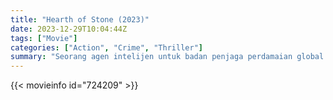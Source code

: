 ```yaml
---
title: "Hearth of Stone (2023)"
date: 2023-12-29T10:04:44Z
tags: ["Movie"]
categories: ["Action", "Crime", "Thriller"]
summary: "Seorang agen intelijen untuk badan penjaga perdamaian global yang gelap berlomba untuk menghentikan seorang peretas yang mencuri senjata paling berharga dan berbahaya."
---
```



<mux-player stream-type="on-demand"
src="https://kp3d-my.sharepoint.com/personal/ryoo_kp3d_onmicrosoft_com/_layouts/15/download.aspx?share=EZOEbvvP4tJFv1LmbrAdYsYBFXGgScfOO5qQE8pGBTLhSw" prefer-playback="mse" controls>

</mux-player>


{{< movieinfo id="724209" >}}

<script src="https://cdn.jsdelivr.net/npm/@mux/mux-player"></script>

 <script type="application/ld+json ">
{
"@context": "https://schema.org/",
"@type": "VideoObject",
"name": "Hearth of Stone",
"contentUrl": "https://stream.mux.com/sf01LNNgvy31Ilp9i02m1d3QIRgKGaUc7M00LCtTIKKtjk.m3u8",
"thumbnailUrl": "https://www.themoviedb.org/t/p/original/7MQVmsC7i6Z5tnKxQC62zBKU3Dx.jpg?width=314&fit_mode=preserve&time=25",
"uploadDate": "2023-12-29T10:04:44Z",
}

</script>